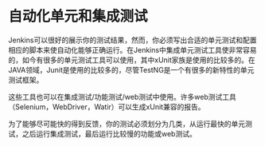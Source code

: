 # 自动化单元和集成测试

Jenkins可以很好的展示你的测试结果，然而，你必须写出合适的单元测试和配置相应的脚本来使自动化能够正确运行。在Jenkins中集成单元测试工具使非常容易的，如今有很多的单元测试工具可以使用，其中xUnit家族是使用的比较多的。在JAVA领域，Junit是使用的比较多的，尽管TestNG是一个有很多的新特性的单元测试框架。

这些工具也可以在集成测试/功能测试/web测试中使用。许多web测试工具（Selenium，WebDriver，Watir）可以生成xUnit兼容的报告。

为了能够尽可能快的得到反馈，你的测试必须划分为几类，从运行最快的单元测试，之后运行集成测试，最后运行比较慢的功能或web测试。
